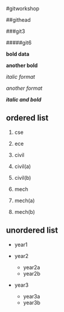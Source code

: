 #gitworkshop

##githead

###git3

#####git6

**bold data**

__another bold__

*italic format*

_another format_

_**italic and bold**_

## ordered list
1. cse

2. ece

3. civil
  1. civil(a)
  2. civil(b)
  
4. mech
  1. mech(a)
  2. mech(b)
  
## unordered list
- year1
- year2
  * year2a
  * year2b

- year3
  * year3a
  * year3b

